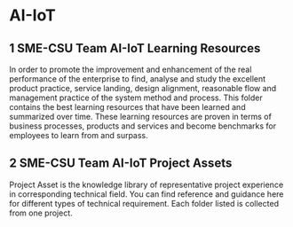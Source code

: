 # AI-IoT

## 1 SME-CSU Team AI-IoT Learning Resources

In order to promote the improvement and enhancement of the real performance of the enterprise to find, analyse and study the excellent product practice, service landing, design alignment, reasonable flow and management practice of the system method and process. This folder contains the best learning resources that have been learned and summarized over time. These learning resources are proven in terms of business processes, products and services and become benchmarks for employees to learn from and surpass.

## 2 SME-CSU Team AI-IoT Project Assets

Project Asset is the knowledge library of representative project experience in corresponding technical field. You can find reference and guidance here for different types of technical requirement. Each folder listed is collected from one project.